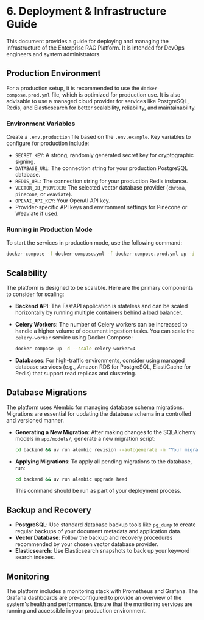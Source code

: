 # 6. Deployment & Infrastructure Guide

This document provides a guide for deploying and managing the infrastructure of the Enterprise RAG Platform. It is intended for DevOps engineers and system administrators.

## Production Environment

For a production setup, it is recommended to use the `docker-compose.prod.yml` file, which is optimized for production use. It is also advisable to use a managed cloud provider for services like PostgreSQL, Redis, and Elasticsearch for better scalability, reliability, and maintainability.

### Environment Variables

Create a `.env.production` file based on the `.env.example`. Key variables to configure for production include:

* `SECRET_KEY`: A strong, randomly generated secret key for cryptographic signing.
* `DATABASE_URL`: The connection string for your production PostgreSQL database.
* `REDIS_URL`: The connection string for your production Redis instance.
* `VECTOR_DB_PROVIDER`: The selected vector database provider (`chroma`, `pinecone`, or `weaviate`).
* `OPENAI_API_KEY`: Your OpenAI API key.
* Provider-specific API keys and environment settings for Pinecone or Weaviate if used.

### Running in Production Mode

To start the services in production mode, use the following command:

```bash
docker-compose -f docker-compose.yml -f docker-compose.prod.yml up -d
```

## Scalability

The platform is designed to be scalable. Here are the primary components to consider for scaling:

* **Backend API**: The FastAPI application is stateless and can be scaled horizontally by running multiple containers behind a load balancer.
* **Celery Workers**: The number of Celery workers can be increased to handle a higher volume of document ingestion tasks. You can scale the `celery-worker` service using Docker Compose:

    ```bash
    docker-compose up -d --scale celery-worker=4
    ```

* **Databases**: For high-traffic environments, consider using managed database services (e.g., Amazon RDS for PostgreSQL, ElastiCache for Redis) that support read replicas and clustering.

## Database Migrations

The platform uses Alembic for managing database schema migrations. Migrations are essential for updating the database schema in a controlled and versioned manner.

* **Generating a New Migration**:
    After making changes to the SQLAlchemy models in `app/models/`, generate a new migration script:

    ```bash
    cd backend && uv run alembic revision --autogenerate -m "Your migration description"
    ```

* **Applying Migrations**:
    To apply all pending migrations to the database, run:

    ```bash
    cd backend && uv run alembic upgrade head
    ```

    This command should be run as part of your deployment process.

## Backup and Recovery

* **PostgreSQL**: Use standard database backup tools like `pg_dump` to create regular backups of your document metadata and application data.
* **Vector Database**: Follow the backup and recovery procedures recommended by your chosen vector database provider.
* **Elasticsearch**: Use Elasticsearch snapshots to back up your keyword search indexes.

## Monitoring

The platform includes a monitoring stack with Prometheus and Grafana. The Grafana dashboards are pre-configured to provide an overview of the system's health and performance. Ensure that the monitoring services are running and accessible in your production environment.

